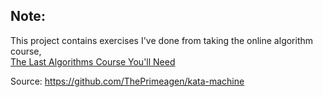 ## Note:

This project contains exercises I've done from taking the online algorithm course,  
[The Last Algorithms Course You'll Need](https://frontendmasters.com/courses/algorithms/)

Source: https://github.com/ThePrimeagen/kata-machine
